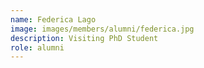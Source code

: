 ```yaml
---
name: Federica Lago
image: images/members/alumni/federica.jpg
description: Visiting PhD Student
role: alumni
---
```

